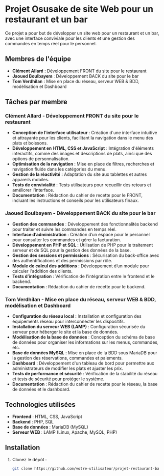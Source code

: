 # Projet Osusake de site Web pour un restaurant et un bar

Ce projet a pour but de développer un site web pour un restaurant et un bar, avec une interface conviviale pour les clients et une gestion des commandes en temps réel pour le personnel.

## Membres de l'équipe

- **Clément Allard** : Développement FRONT du site pour le restaurant
- **Jaoued Boulbayem** : Développement BACK du site pour le bar
- **Tom Verdhilan** : Mise en place du réseau, serveur WEB & BDD, modélisation et Dashboard

## Tâches par membre

### Clément Allard - Développement FRONT du site pour le restaurant

- **Conception de l’interface utilisateur** : Création d'une interface intuitive et attrayante pour les clients, facilitant la navigation dans le menu des plats et boissons.
- **Développement en HTML, CSS et JavaScript** : Intégration d'éléments interactifs, comme des images et descriptions de plats, ainsi que des options de personnalisation.
- **Optimisation de la navigation** : Mise en place de filtres, recherches et navigation fluide dans les catégories du menu.
- **Gestion de la réactivité** : Adaptation du site aux tablettes et autres appareils mobiles.
- **Tests de convivialité** : Tests utilisateurs pour recueillir des retours et améliorer l'interface.
- **Documentation** : Rédaction du cahier de recette pour le FRONT, incluant les instructions et conseils pour les utilisateurs finaux.

### Jaoued Boulbayem - Développement BACK du site pour le bar

- **Gestion des commandes** : Développement des fonctionnalités backend pour traiter et suivre les commandes en temps réel.
- **Interface d’administration** : Création d’un espace pour le personnel pour consulter les commandes et gérer la facturation.
- **Développement en PHP et SQL** : Utilisation de PHP pour le traitement serveur et de SQL pour la gestion des données de la base.
- **Gestion des sessions et permissions** : Sécurisation du back-office avec des authentifications et des permissions par rôle.
- **Module de calcul des additions** : Développement d’un module pour calculer l'addition des clients.
- **Tests d’intégration** : Vérification de l'intégration entre le frontend et le backend.
- **Documentation** : Rédaction du cahier de recette pour le backend.

### Tom Verdhilan - Mise en place du réseau, serveur WEB & BDD, modélisation et Dashboard

- **Configuration du réseau local** : Installation et configuration des équipements réseau pour interconnecter les dispositifs.
- **Installation du serveur WEB (LAMP)** : Configuration sécurisée du serveur pour héberger le site et la base de données.
- **Modélisation de la base de données** : Conception du schéma de base de données pour organiser les informations sur les menus, commandes, etc.
- **Base de données MySQL** : Mise en place de la BDD sous MariaDB pour la gestion des réservations, commandes et paiements.
- **Dashboard** : Développement d'un tableau de bord pour permettre aux administrateurs de modifier les plats et ajuster les prix.
- **Tests de performance et sécurité** : Vérification de la stabilité du réseau et tests de sécurité pour protéger le système.
- **Documentation** : Rédaction du cahier de recette pour le réseau, la base de données et le dashboard.

## Technologies utilisées

- **Frontend** : HTML, CSS, JavaScript
- **Backend** : PHP, SQL
- **Base de données** : MariaDB (MySQL)
- **Serveur WEB** : LAMP (Linux, Apache, MySQL, PHP)

## Installation

1. Clonez le dépôt :
   ```bash
   git clone https://github.com/votre-utilisateur/projet-restaurant-bar.git
